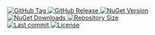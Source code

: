 <a href="https://github.com/TJC-Tools/TJC.Decorator/tags">
  <img alt="GitHub Tag" src="https://img.shields.io/github/v/tag/TJC-Tools/TJC.Decorator?style=for-the-badge&logo=tag&logoColor=white&labelColor=24292f&color=blue" />
</a>

<a href="https://github.com/TJC-Tools/TJC.Decorator/releases/latest">
  <img alt="GitHub Release" src="https://img.shields.io/github/v/release/TJC-Tools/TJC.Decorator?style=for-the-badge&logo=starship&logoColor=D9E0EE&labelColor=302D41&&color=green&include_prerelease&sort=semver" />
</a>

<a href="https://www.nuget.org/packages/TJC.Decorator">
  <img alt="NuGet Version" src="https://img.shields.io/nuget/v/TJC.Decorator?style=for-the-badge&logo=nuget&logoColor=white&labelColor=004880&color=blue" />
</a>

<br/>

<a href="https://www.nuget.org/packages/TJC.Decorator">
  <img alt="NuGet Downloads" src="https://img.shields.io/nuget/dt/TJC.Decorator?style=for-the-badge&logo=nuget&logoColor=white&labelColor=004880&color=yellow" />
</a>

<a href="https://github.com/TJC-Tools/TJC.Decorator">
  <img alt="Repository Size" src="https://img.shields.io/github/repo-size/TJC-Tools/TJC.Decorator?style=for-the-badge&logo=files&logoColor=white&labelColor=24292f&color=orange" />
</a>

<br/>

<a href="https://github.com/TJC-Tools/TJC.Decorator">
  <img alt="Last commit" src="https://img.shields.io/github/last-commit/TJC-Tools/TJC.Decorator?style=for-the-badge&logo=git&logoColor=D9E0EE&labelColor=302D41&color=mediumpurple"/>
</a>

<a href="LICENSE">
  <img alt="License" src="https://img.shields.io/github/license/TJC-Tools/TJC.Decorator.svg?style=for-the-badge&logo=balance-scale&logoColor=white&labelColor=333333&color=blueviolet" />
</a>
